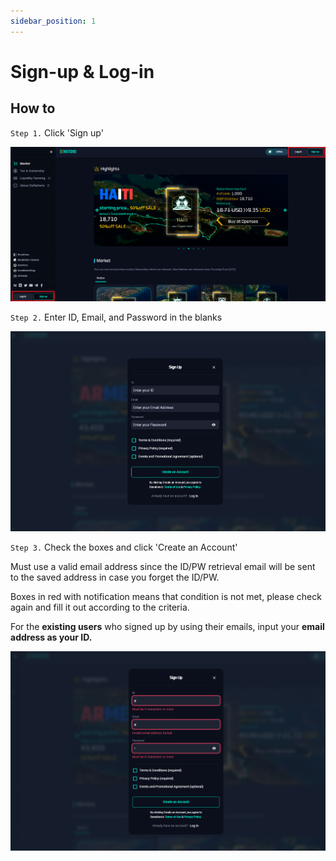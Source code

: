 ```yaml
---
sidebar_position: 1
---
```


# Sign-up & Log-in

## How to

`Step 1.` Click 'Sign up'

![./assets/sign-up-log-in/login.png](./assets/sign-up-log-in/login.png)

`Step 2.` Enter ID, Email, and Password in the blanks

![./assets/sign-up-log-in/image.png](./assets/sign-up-log-in/image.png)

`Step 3.` Check the boxes and click 'Create an Account'

Must use a valid email address since the ID/PW retrieval email will be sent to the saved address in case you forget the ID/PW.

Boxes in red with notification means that condition is not met, please check again and fill it out according to the criteria.

For the **existing users** who signed up by using their emails, input your **email address as your ID.**

![./assets/sign-up-log-in/image-1.png](./assets/sign-up-log-in/image-1.png)
